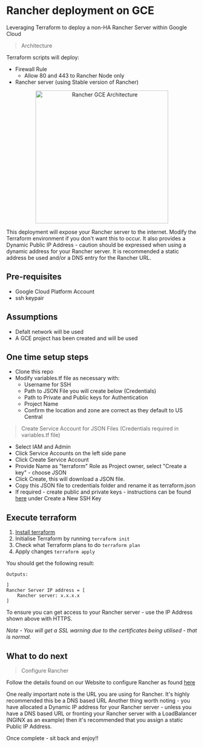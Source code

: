 # Rancher deployment on GCE

Leveraging Terraform to deploy a non-HA Rancher Server within Google Cloud

> Architecture

Terraform scripts will deploy:
* Firewall Rule
    * Allow 80 and 443 to Rancher Node only
* Rancher server (using Stable version of Rancher)

<p align="center">
  <img src="https://github.com/KellyGriffin/Rancher_GCE_Terraform/blob/master/images/RancherGCE.png" width="350" title="Rancher GCE Architecture">
</p>

This deployment will expose your Rancher server to the internet.  Modify the Terraform environment if you don't want this to occur.  It also provides a Dynamic Public IP Address - caution should be expressed when using a dynamic address for your Rancher server.  It is recommended a static address be used and/or a DNS entry for the Rancher URL.

## Pre-requisites
* Google Cloud Platform Account
* ssh keypair 

## Assumptions
* Defalt network will be used
* A GCE project has been created and will be used

## One time setup steps
* Clone this repo
* Modify variables.tf file as necessary with:
    * Username for SSH
    * Path to JSON File you will create below (Credentials)
    * Path to Private and Public keys for Authentication
    * Project Name
    * Confirm the location and zone are correct as they default to US Central

> Create Service Account for JSON Files (Credentials required in variables.tf file)
* Select IAM and Admin
* Click Service Accounts on the left side pane 
* Click Create Service Account 
* Provide Name as "terraform" Role as Project owner, select "Create a key" - choose JSON
* Click Create, this will download a JSON file. 
* Copy this JSON file to credentials folder and rename it as terraform.json
* If required - create public and private keys - instructions can be found [here](hhttps://cloud.google.com/compute/docs/instances/adding-removing-ssh-keys) under Create a New SSH Key

## Execute terraform

1. [Install terraform](https://www.terraform.io/intro/getting-started/install.html)
2. Initialise Terraform by running `terraform init`
3. Check what Terraform plans to do `terraform plan`
4. Apply changes `terraform apply`

You should get the following result:
```
Outputs:

]
Rancher Server IP address = [
    Rancher server: x.x.x.x
]
```

To ensure you can get access to your Rancher server - use the IP Address shown above with HTTPS.

*Note - You will get a SSL warning due to the certificates being utilised - that is normal.*

## What to do next

> Configure Rancher

Follow the details found on our Website to configure Rancher as found [here](https://rancher.com/docs/rancher/v2.x/en/admin-settings/)

One really important note is the URL you are using for Rancher.  It's highly recommended this be a DNS based URL
Another thing worth noting - you have allocated a Dynamic IP address for your Rancher server - unless you have a DNS based URL or fronting your Rancher server with a LoadBalancer (NGINX as an example) then it's recommended that you assign a static Public IP Address.

Once complete - sit back and enjoy!!

